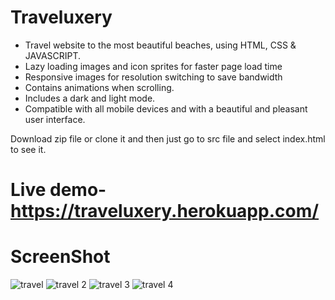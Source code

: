 #  Traveluxery

- Travel website to the most beautiful beaches, using HTML, CSS & JAVASCRIPT.
- Lazy loading images and icon sprites for faster page load time
- Responsive images for resolution switching to save bandwidth
- Contains animations when scrolling.
- Includes a dark and light mode.
- Compatible with all mobile devices and with a beautiful and pleasant user interface.

Download zip file or clone it and then just go to src file and select index.html to see it.

# Live demo- https://traveluxery.herokuapp.com/

# ScreenShot
![travel ](https://user-images.githubusercontent.com/39465843/128376711-0489b2f2-04a3-4d00-8c65-5a781af4025b.png)
![travel 2](https://user-images.githubusercontent.com/39465843/128376719-4e3bb185-b4a7-48f9-b742-3f203bfdf603.png)
![travel 3](https://user-images.githubusercontent.com/39465843/128376730-9d2aff1c-4bc6-412c-96e7-129ce87f6945.png)
![travel 4](https://user-images.githubusercontent.com/39465843/128376744-12766692-4ec8-4688-9209-5427e0d9fbe2.png)


